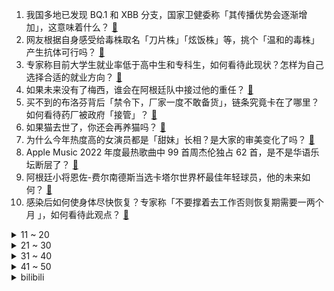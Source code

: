 1. 我国多地已发现 BQ.1 和 XBB 分支，国家卫健委称「其传播优势会逐渐增加」，这意味着什么？ [:link:](https://www.zhihu.com/question/573350176)
2. 网友根据自身感受给毒株取名「刀片株」「炫饭株」等，挑个「温和的毒株」产生抗体可行吗？ [:link:](https://www.zhihu.com/question/573212733)
3. 专家称目前大学生就业率低于高中生和专科生，如何看待此现状？怎样为自己选择合适的就业方向？ [:link:](https://www.zhihu.com/question/573093236)
4. 如果未来没有了梅西，谁会在阿根廷队中接过他的重任？ [:link:](https://www.zhihu.com/question/573022503)
5. 买不到的布洛芬背后「禁令下，厂家一度不敢备货」，链条究竟卡在了哪里？如何看待药厂被政府「接管」？ [:link:](https://www.zhihu.com/question/573235453)
6. 如果猫去世了，你还会再养猫吗？ [:link:](https://www.zhihu.com/question/572968762)
7. 为什么今年热度高的女演员都是「甜妹」长相？是大家的审美变化了吗？ [:link:](https://www.zhihu.com/question/569733096)
8. Apple Music 2022 年度最热歌曲中 99 首周杰伦独占 62 首，是不是华语乐坛断层了？ [:link:](https://www.zhihu.com/question/569759001)
9. 阿根廷小将恩佐-费尔南德斯当选卡塔尔世界杯最佳年轻球员，他的未来如何？ [:link:](https://www.zhihu.com/question/573023447)
10. 感染后如何使身体尽快恢复？专家称「不要撑着去工作否则恢复期需要一两个月 」，如何看待此观点？ [:link:](https://www.zhihu.com/question/573059289)
<details>
<summary>11 ~ 20</summary>

11. 电影《阿凡达：水之道》的渲染、CG 技术相对 2009 年的首作有何本质上的提升？ [:link:](https://www.zhihu.com/question/572686012)
12. 《英雄联盟》安妮的被动明明这么强，为什么一直没什么人用？ [:link:](https://www.zhihu.com/question/555871785)
13. 女子为孩子落户北京花 70 万假结婚未果，男方和中间人被判全额退款均称没钱还，如何从法律角度解读？ [:link:](https://www.zhihu.com/question/573062373)
14. 男子遛狗不拴绳致路人被咬伤，留下联系方式却「查无此人」，如何评价他的行为？他将受到哪些处罚？ [:link:](https://www.zhihu.com/question/572962552)
15. 蔚来公告称部分用户数据遭窃取，被勒索 225 万美元，如何看待这一事件？会带来哪些影响？ [:link:](https://www.zhihu.com/question/573361958)
16. 乌克兰国防部将香港、台湾列为国家，李家超表示「将循外交途径处理」，乌方这一行为是疏忽吗？如何解读？ [:link:](https://www.zhihu.com/question/573350775)
17. 把家收拾得井井有条是种什么样的体验？ [:link:](https://www.zhihu.com/question/563964601)
18. 亚太市场全线走弱，A 股三大指数跌 1%，港股恒指跌 2%，如何看待 12 月 20 日股市持续大跌？ [:link:](https://www.zhihu.com/question/573271283)
19. 为什么人们宁可用Lombok，也不把成员设为public？ [:link:](https://www.zhihu.com/question/572315662)
20. 日本央行意外提高10年期国债收益率目标上限，意味着什么？ [:link:](https://www.zhihu.com/question/573292965)
</details>
<details>
<summary>21 ~ 30</summary>

21. 《三体》中三体人为什么不直接杀死罗辑? [:link:](https://www.zhihu.com/question/385448838)
22. 12 月 19 日北京新增 5 例死亡病例，哪些信息值得关注？ [:link:](https://www.zhihu.com/question/573231585)
23. 美国国会山骚乱调查进入最后阶段，调查委员会将投票认定特朗普是否「叛乱」，特朗普将面临什么？ [:link:](https://www.zhihu.com/question/573188409)
24. 理工科学生看什么书才能摆脱宏大叙事，有利于自己的批判性思维和人文素养? [:link:](https://www.zhihu.com/question/530106529)
25. 《原神》纳西妲的技能伤害怎么样？ [:link:](https://www.zhihu.com/question/564273634)
26. 孕妇感染新冠怎么办，哪些情况要去医院？ [:link:](https://www.zhihu.com/question/571342794)
27. 你都回怼过哪些大快人心的事？ [:link:](https://www.zhihu.com/question/342564799)
28. 长大后，你明白了哪些不一样的道理？ [:link:](https://www.zhihu.com/question/45394531)
29. 为什么都知道临床专硕累，但是报考临床专硕的人却比学硕多？ [:link:](https://www.zhihu.com/question/572346712)
30. 开车为啥要放歌? [:link:](https://www.zhihu.com/question/559172029)
</details>
<details>
<summary>31 ~ 40</summary>

31. 有哪些家居小物件，你每次看到时，都会觉得心情变好？ [:link:](https://www.zhihu.com/question/518338968)
32. 哪一首歌曲最能代表你的 2022 年？为什么？ [:link:](https://www.zhihu.com/question/571900761)
33. 有哪些关于河南的冷知识？ [:link:](https://www.zhihu.com/question/52848789)
34. 22-23 赛季 NBA湖人 104:130 太阳，如何评价这场比赛？ [:link:](https://www.zhihu.com/question/573240677)
35. 未来是否很大一部分脑力工作会被 AI 取代？人类和 AI 的心智差距会变大吗？AI 有可能统治人类吗？ [:link:](https://www.zhihu.com/question/571437410)
36. 《流浪地球 2》发布的刘培强和图恒宇双预告透露了哪些信息？ [:link:](https://www.zhihu.com/question/573075302)
37. 2022 你最久的一次居家办公呆了多久？你为了吃解锁了哪些技能？ [:link:](https://www.zhihu.com/question/568881935)
38. 国家药监局表示，由于方法学本身限制，抗原检测可能出现假阴性或假阳性情况，哪些信息值得关注？ [:link:](https://www.zhihu.com/question/573344576)
39. 调研显示小学生人均年阅读量为 14.3 本，是成年人的 3 倍，该数据可信度如何？如何看待这一现象？ [:link:](https://www.zhihu.com/question/573102503)
40. 中疾控回应网传接种疫苗不如感染奥密克戎，表示感染奥密克戎之后还存在重症和死亡的风险，哪些信息值得关注？ [:link:](https://www.zhihu.com/question/573345595)
</details>
<details>
<summary>41 ~ 50</summary>

41. 普京表示俄罗斯「新地区」的形势极其严峻，当前俄方在这些地区面临何种形势？俄乌冲突未来会往哪个方向发展？ [:link:](https://www.zhihu.com/question/573327254)
42. 专家称春运等大规模的社会活动以后，还有一轮新的疫情，还有哪些信息值得关注？ [:link:](https://www.zhihu.com/question/573349996)
43. 最适合孩子吃的鱼是什么？ [:link:](https://www.zhihu.com/question/507225612)
44. 推荐几本你爱看的书籍？ [:link:](https://www.zhihu.com/question/570576294)
45. 英议会下院外委会建议将中国定位为「威胁」，中方批「痴心妄想」，对华态度为何如此强硬？对此你怎么看？ [:link:](https://www.zhihu.com/question/573189620)
46. 你是怎么面对生活中的孤独？ [:link:](https://www.zhihu.com/question/561005380)
47. 2022 年你吃过最难忘的一顿饭是什么？有怎样的故事？ [:link:](https://www.zhihu.com/question/568881924)
48. 综艺《无限超越班》好看吗?评价怎样？如何看待节目中嘉宾的表现？ [:link:](https://www.zhihu.com/question/572930793)
49. 为什么冬天涂护肤品后，脸会感到刺痛？ [:link:](https://www.zhihu.com/question/570315425)
50. 融合「北京通」和「北京健康宝」，「京通」小程序上线试运行，哪些信息值得关注？ [:link:](https://www.zhihu.com/question/573163232)
</details><details>
<summary>bilibili</summary>

1. 【亮记生物鉴定】网络热传生物鉴定45 [:link:](//www.bilibili.com/video/BV1yV4y1A79U)
2. 羊村（4） [:link:](//www.bilibili.com/video/BV1NG4y1J7wL)
3. 为什么我们的三观这么正？原来以前从广告就开始熏陶了！ [:link:](//www.bilibili.com/video/BV1pA41197Ja)
4. 博士生5千元造了辆8轮的士 儿子们再也不怕迟到了 [:link:](//www.bilibili.com/video/BV1W14y1N7Jh)
5. 这些难道不是全国统一的吗？ [:link:](//www.bilibili.com/video/BV1PR4y1678g)
6. 自制钓鱼佬智能快乐竿 [:link:](//www.bilibili.com/video/BV1Mg411J7kp)
7. 给这支足球队送完外卖，我崩溃了。 [:link:](//www.bilibili.com/video/BV1JV4y1A7NZ)
8. 一颗茶叶蛋敢卖3000块？这难道是仙丹？ [:link:](//www.bilibili.com/video/BV1rv4y1Q7mW)
9. 情感问题大pk，太震撼了！！（究极烧脑） [:link:](//www.bilibili.com/video/BV1qG411P7oK)
10. 《原神》剧情PV-「秋津羽戏」 [:link:](//www.bilibili.com/video/BV1tG411P79B)
<details>
<summary>11 ~ 20</summary>

11. 对不起，我是变态杀手...... [:link:](//www.bilibili.com/video/BV1cg411J7vq)
12. 他咋不阳啊... [:link:](//www.bilibili.com/video/BV1Ev4y1Q72Q)
13. 吃了这块“来路不明”的牛肉，我感觉我被梅西骗了【凭啥这么贵48-El Bodegon】 [:link:](//www.bilibili.com/video/BV1F44y1Z71q)
14. 终了！荡气回肠！水浒传结局好在哪儿？《水浒传》P50 [:link:](//www.bilibili.com/video/BV1e24y1D7qt)
15. NewJeans新曲Ditto MV公开 [:link:](//www.bilibili.com/video/BV1he4y1K7nu)
16. 如果早知道做鬼畜也会被… [:link:](//www.bilibili.com/video/BV1m24y1D7GY)
17. 发烧41℃，解吟《李凭箜篌引》，代入感很强 [:link:](//www.bilibili.com/video/BV1g84y147Vt)
18. 钢化膜口感的脆皮炸鸡腿 你吃过没！ [:link:](//www.bilibili.com/video/BV1JA411R7vg)
19. ⚡砸 坏 化 学 实 验 室⚡ [:link:](//www.bilibili.com/video/BV17g411J7V9)
20. 全体起立！Rick Astley《Never Gonna Give You Up》 千人蹦迪现场 20221215 [:link:](//www.bilibili.com/video/BV1Vv4y1Q7uK)
</details>
<details>
<summary>21 ~ 30</summary>

21. 开着凯迪拉克让老人直播卖惨？up主暗访幕后团队！【上集】 [:link:](//www.bilibili.com/video/BV1Je4y1K7cr)
22. 被裁员+阳，一个人在出租屋崩溃了…… [:link:](//www.bilibili.com/video/BV16V4y1A71c)
23. 【Faye詹雯婷 x 张远】飞鸟唱《青鸟》 [:link:](//www.bilibili.com/video/BV1Y44y1Z7Xd)
24. 我烧起来了（物理） [:link:](//www.bilibili.com/video/BV1Kg411J7UC)
25. 让所有添加剂消失，会发生什么变化？ [:link:](//www.bilibili.com/video/BV1vR4y1k7GT)
26. 新冠第六天！我想开了... [:link:](//www.bilibili.com/video/BV1z24y1D7rS)
27. 《玩 原 神 遇 班 主 任》 [:link:](//www.bilibili.com/video/BV1TM411S7Sm)
28. 他曾被逼入绝境，却依然能逆天改命！致敬这个时代最伟大的球王：梅西！ [:link:](//www.bilibili.com/video/BV1q14y1A7cc)
29. 小智走了....我看不懂也绷不住了... [:link:](//www.bilibili.com/video/BV1B8411p7Bi)
30. Tvb戏骨整顿内娱，小生小花吓到结巴！爆笑解说《无限超越班》1 [:link:](//www.bilibili.com/video/BV1XG4y1E7PU)
</details>
<details>
<summary>31 ~ 40</summary>

31. 现在聊天都是这么查岗的吗？？ [:link:](//www.bilibili.com/video/BV1ev4y1Q72T)
32. 潜入进了一个吸血鬼家族，群里的人居然要吸我的血… [:link:](//www.bilibili.com/video/BV1vD4y187Ly)
33. 安徽大哥笨榨菜油，200斤石头撞5000下，出100斤油，28一斤贵吗？ [:link:](//www.bilibili.com/video/BV1EK411r7kj)
34. 那一年，中国基建狂魔的属性达到了巅峰！ [:link:](//www.bilibili.com/video/BV1dG4y1E73L)
35. 艾  尔  登  神  王#7 [:link:](//www.bilibili.com/video/BV1v14y1A7wW)
36. 球王！球王！阿根廷世界杯夺冠！梅西圆梦大结局！ [:link:](//www.bilibili.com/video/BV1MV4y1c7Fq)
37. 终极离谱！煤气罐里装电脑！来自0℃散热的工业风魅力！【科技达】 [:link:](//www.bilibili.com/video/BV1Cg411E7NF)
38. 谢谢你给我做人的机会 [:link:](//www.bilibili.com/video/BV1PP4y1B7Fp)
39. 杭州988自助餐鳌虾、小青龙随便吃，仨战士来团建了 [:link:](//www.bilibili.com/video/BV1i24y1X7qA)
40. 骑行四处漂泊的我，突然阳了全身疼痛，只能躺在宾馆休息 [:link:](//www.bilibili.com/video/BV16K411z7tS)
</details>
<details>
<summary>41 ~ 50</summary>

41. 花1968元整理测评全网“速食早餐”，精选出来的绝对是速食界的扛把子！爆炸好吃！看到=赚到！无广纯分享！ [:link:](//www.bilibili.com/video/BV1aR4y167Nr)
42. 【STN快报第7季Demo】在加麻大，卖游戏可能要坐牢了！！！ [:link:](//www.bilibili.com/video/BV1t24y1D7Qx)
43. 开心高兴歌 [:link:](//www.bilibili.com/video/BV1Xe411F7bq)
44. 惊了！杰瑞鼠竟然有这么惨！杰瑞挨打大赏！ [:link:](//www.bilibili.com/video/BV1Fe411c7fn)
45. KFC新品“意面厚牛堡”，这也太厚了吧！！？ [:link:](//www.bilibili.com/video/BV1N14y1K7B3)
46. 历经磨难，终偿所愿！梅西与阿根廷的五届世界杯之旅全记录 [:link:](//www.bilibili.com/video/BV1224y1D7hh)
47. 世界上最赚钱的公司，其实不是你想的那几家 [:link:](//www.bilibili.com/video/BV1MM411S7uK)
48. 怎么没人告诉我得了新冠会变成米老鼠 [:link:](//www.bilibili.com/video/BV1HR4y167Nk)
49. 每次吃完鳗鱼套餐三个月之内都不想再吃 [:link:](//www.bilibili.com/video/BV1HP4y1B7dD)
50. 是不是社恐当了老师也会变成社牛？ [:link:](//www.bilibili.com/video/BV1mM411U7C3)
</details>
<details>
<summary>51 ~ 60</summary>

51. 你遇到的是哪一种老师呢...... [:link:](//www.bilibili.com/video/BV1tK411z7kW)
52. 起床战争，但所有玩家的攻击距离都是1000格！ [:link:](//www.bilibili.com/video/BV1eA411977X)
53. 深圳.协成海鲜火锅  厨子探店¥7？？？ [:link:](//www.bilibili.com/video/BV1e24y1X7ft)
54. “退钱”组合再度集合，赛场重现名场面！ [:link:](//www.bilibili.com/video/BV1Ze4y1K7dC)
55. 当我爸第一次在路上偶遇我和追我的男生 [:link:](//www.bilibili.com/video/BV1hd4y1Y7JS)
56. 我记录了变成小阳人后声音的变化 [:link:](//www.bilibili.com/video/BV1Ed4y1Y7tU)
57. 阿根廷夺冠！梅西率队点球战胜法国 圆梦世界杯 [:link:](//www.bilibili.com/video/BV1NW4y1T7Y7)
58. 一位男性喝下了可疑的椰子水，这是他的大脑发生的变化 [:link:](//www.bilibili.com/video/BV1w84y147TU)
59. 100带你吃新疆糕点 [:link:](//www.bilibili.com/video/BV1o14y1N7r8)
60. 对于我来说，饰演憨豆是一种解脱，我既喜欢他又讨厌他 #憨豆先生 [:link:](//www.bilibili.com/video/BV1XK411z78p)
</details>
<details>
<summary>61 ~ 70</summary>

61. 3斤重的邪恶秤陀“帝厉魔”企图毁灭陀螺大陆，小陀螺们全军出击！ ！誓要保卫家园！ ！ [:link:](//www.bilibili.com/video/BV1TW4y1u7Xs)
62. 好久没这么暴躁了，蟹蟹你作者！ [:link:](//www.bilibili.com/video/BV1pv4y1Q7jS)
63. “仿佛打开了异世界的大门” [:link:](//www.bilibili.com/video/BV15D4y1h7ds)
64. 在家复刻外面卖的酱香饼？我冰冻了两年半的手抓饼有救了！ [:link:](//www.bilibili.com/video/BV1r8411p7SA)
65. 追到贼窝 [:link:](//www.bilibili.com/video/BV1R44y1Z7wY)
66. 密室员工:“听说你不害怕” [:link:](//www.bilibili.com/video/BV1ne4y1M7Yh)
67. 史上最荡气回肠的世界杯决赛！现场见证阿根廷点杀法国夺冠！梅西，你是最好的！ [:link:](//www.bilibili.com/video/BV1Yv4y1Q7jJ)
68. 【原神】生活不易，少女卖艺（全少女卡荆棘） [:link:](//www.bilibili.com/video/BV1bd4y1Y7Dz)
69. 女子被怪物缠上，没想到怪物的脸居然是自己！经典网剧《灵魂摆渡》第十九回《秘密》 [:link:](//www.bilibili.com/video/BV1ae411A7hE)
70. 房车自驾遇树林着火！火势越来越大赶紧报警了【VanLIfe】 [:link:](//www.bilibili.com/video/BV1NR4y1k71a)
</details>
<details>
<summary>71 ~ 80</summary>

71. 爆炸了！这期真的爆炸了！！！ [:link:](//www.bilibili.com/video/BV1gG4y1g7f7)
72. 这个房子我奋斗一辈子都未必能买得起！ [:link:](//www.bilibili.com/video/BV1UG4y1E75Q)
73. 诸神黄昏，再见了C罗 [:link:](//www.bilibili.com/video/BV1YG411P7Cy)
74. bobo最洋气｜世界杯球星合辑-梅西&内马尔 [:link:](//www.bilibili.com/video/BV13K411z7gb)
75. 过年买给侄子的加减法印章，侄子收到后一定很开心吧！ [:link:](//www.bilibili.com/video/BV1ne411A7rL)
76. 《原神心海iwanna》一命通关！ [:link:](//www.bilibili.com/video/BV1X84y1x7Vh)
77. 进来嘲笑...当小V得了痔疮... [:link:](//www.bilibili.com/video/BV1DM41127jV)
78. 这一次 她带着自己选的衣服 拿回被防爆的人气 申有娜Yuna [:link:](//www.bilibili.com/video/BV1r14y1N7Mt)
79. HIP MEME，但是布洛芬 [:link:](//www.bilibili.com/video/BV1Rg411E7aB)
80. 阿根廷世界杯冠军！梅西终成球王，青春圆满了 [:link:](//www.bilibili.com/video/BV1xK411z7Gu)
</details>
<details>
<summary>81 ~ 90</summary>

81. 用泽野弘之打开《只因你太美》，燃到发烧！【钢琴】 [:link:](//www.bilibili.com/video/BV1QA41197Fk)
82. 阳了，请告诉我妈头疼与我玩手机无关 [:link:](//www.bilibili.com/video/BV12P4y1q789)
83. 变装广告合集 [:link:](//www.bilibili.com/video/BV18d4y1Y72e)
84. 二哈咬烂警察蜀黍的警官证及身份证！警察蜀黍气得想报警！ [:link:](//www.bilibili.com/video/BV18e4y1K7nz)
85. 阿根廷夺冠！点球胜法国，梅西称王！姆巴佩帽子戏法难救主！ [:link:](//www.bilibili.com/video/BV1h44y1Z7Pm)
86. up主重置僵尸危机3?!不但成了开放世界还... [:link:](//www.bilibili.com/video/BV1JG411P7wN)
87. "老爹的爱，就是妖魔鬼怪快离开" [:link:](//www.bilibili.com/video/BV1VV4y1A7xr)
88. 相信我 三秒以后很绝 [:link:](//www.bilibili.com/video/BV1N14y1K7ZR)
89. 硬核演唱！《骑在银龙的背上》“来！起飞吧” [:link:](//www.bilibili.com/video/BV1514y1N7jP)
90. 大结局！球王梅西加冕，足坛历史地位第一人。 #球王梅西 #梅西加冕 #梅西历史第一 #梅西历史地位 #梅西超越贝利马拉多纳 [:link:](//www.bilibili.com/video/BV1pP4y1B7S5)
</details>
<details>
<summary>91 ~ 100</summary>

91. 【七圣召唤】年度最强！首个t0级别卡组！用上就是赢，这才是最终的版本答案！ [:link:](//www.bilibili.com/video/BV1AP4y1B7PT)
92. 同桌：我6不出来了… [:link:](//www.bilibili.com/video/BV1KG4y1J7jo)
93. 汽 车 恶 魔 撞 飞 鬼 畜 区 [:link:](//www.bilibili.com/video/BV1zV4y1A7w1)
94. 教你挑礼物，让女朋友的闺蜜羡慕忌妒恨 [:link:](//www.bilibili.com/video/BV1fA411Q7Kr)
95. 我真不适合这个游戏！ [:link:](//www.bilibili.com/video/BV1dv4y1R7r4)
96. 感染奥密克戎，身体会发生什么变化？证型不同用药大有差异！ [:link:](//www.bilibili.com/video/BV1PR4y1k7pZ)
97. 99%人不知道的高铁冷知识！回家必看！ [:link:](//www.bilibili.com/video/BV1vK411z7zG)
98. 人均900元自助，来给老板和朋友上一课 [:link:](//www.bilibili.com/video/BV1KD4y1h7zS)
99. 十年饮冰，难凉热血——阿根廷门神马丁内斯 [:link:](//www.bilibili.com/video/BV1wM411S7aP)
100. 刚转阴的我来反击了！那个姿势的布洛芬好用！你们说的算～ [:link:](//www.bilibili.com/video/BV1S24y1D7K9)
</details></details>